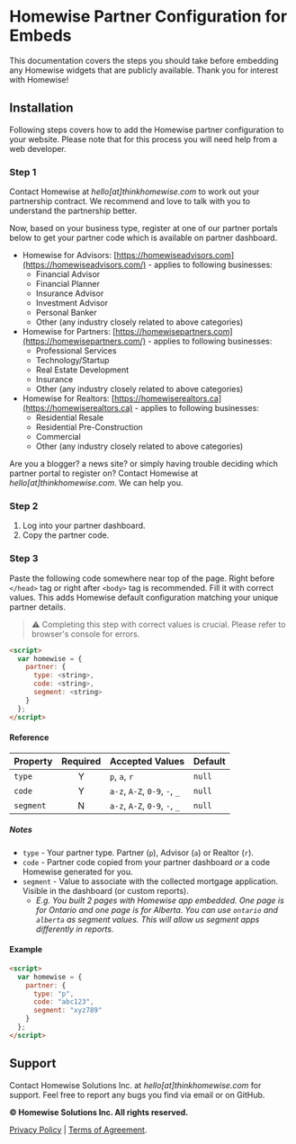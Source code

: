 # Homewise Partner Configuration for Embeds
This documentation covers the steps you should take before embedding any Homewise widgets that are publicly available.
Thank you for interest with Homewise!

## Installation
Following steps covers how to add the Homewise partner configuration to your website. Please note that for this process 
you will need help from a web developer.

### Step 1
Contact Homewise at *hello[at]thinkhomewise.com* to work out your partnership contract. We recommend and love to talk
with you to understand the partnership better.

Now, based on your business type, register at one of our partner portals below to get your partner code which is 
available on partner dashboard.
- Homewise for Advisors: [https://homewiseadvisors.com](https://homewiseadvisors.com/) - applies to following businesses:
  - Financial Advisor
  - Financial Planner
  - Insurance Advisor
  - Investment Advisor
  - Personal Banker
  - Other (any industry closely related to above categories)
- Homewise for Partners: [https://homewisepartners.com](https://homewisepartners.com/) - applies to following businesses:
  - Professional Services
  - Technology/Startup
  - Real Estate Development
  - Insurance
  - Other (any industry closely related to above categories)
- Homewise for Realtors: [https://homewiserealtors.ca](https://homewiserealtors.ca) - applies to following businesses:
  - Residential Resale
  - Residential Pre-Construction
  - Commercial
  - Other (any industry closely related to above categories)

Are you a blogger? a news site? or simply having trouble deciding which partner portal to register on? Contact Homewise
at *hello[at]thinkhomewise.com*. We can help you.

### Step 2
1. Log into your partner dashboard.
2. Copy the partner code.

### Step 3
Paste the following code somewhere near top of the page. Right before `</head>` tag or right after `<body>` tag is 
recommended. Fill it with correct values. This adds Homewise default configuration matching your unique partner details.

> :warning: Completing this step with correct values is crucial. Please refer to browser's console for errors.

```html
<script>
  var homewise = {
    partner: {
      type: <string>,
      code: <string>,
      segment: <string>
    }
  };
</script>
```

#### Reference
| Property   | Required | Accepted Values               | Default  |
|------------|:--------:|-------------------------------|----------|
| `type`     |    Y     | `p`, `a`, `r`                 | `null`   |
| `code`     |    Y     | `a-z`, `A-Z`, `0-9`, `-`, `_` | `null`   |
| `segment`  |    N     | `a-z`, `A-Z`, `0-9`, `-`, `_` | `null`   |

##### Notes
* `type` - Your partner type. Partner (`p`), Advisor (`a`) or Realtor (`r`).
* `code` - Partner code copied from your partner dashboard _or_ a code Homewise generated for you.
* `segment` - Value to associate with the collected mortgage application. Visible in the dashboard (or custom reports). 
  * _E.g. You built 2 pages with Homewise app embedded. One page is for Ontario and one page is for Alberta. You can use
    `ontario` and `alberta` as segment values. This will allow us segment apps differently in reports._

#### Example
```html
<script>
  var homewise = {
    partner: {
      type: "p",
      code: "abc123",
      segment: "xyz789"
    }
  };
</script>
```

## Support
Contact Homewise Solutions Inc. at *hello[at]thinkhomewise.com* for support. Feel free to report any bugs you find via
email or on GitHub.

**© Homewise Solutions Inc. All rights reserved.**

[Privacy Policy](https://thinkhomewise.com/page/privacy/) | [Terms of Agreement](https://thinkhomewise.com/page/terms/).